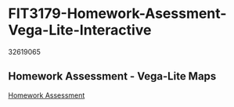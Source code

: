 # FIT3179-Homework-Asessment-Vega-Lite-Interactive
32619065

## Homework Assessment - Vega-Lite Maps

[Homework Assessment](index.html)
